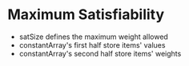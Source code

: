 # Maximum Satisfiability

* satSize defines the maximum weight allowed
* constantArray's first half store items' values
* constantArray's second half store items' weights